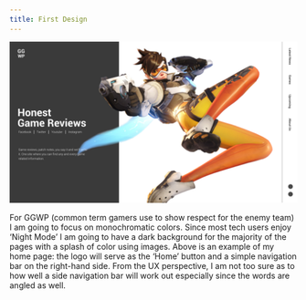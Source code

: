 ```yaml
---
title: First Design
---
```


<img src="Images/Home.png" alt="home">

For GGWP (common term gamers use to show respect for the enemy team) I am going to focus on monochromatic colors. Since most tech users enjoy ‘Night Mode’ I am going to have a dark background for the majority of the pages with a splash of color using images. Above is an example of my home page: the logo will serve as the ‘Home’ button and a simple navigation bar on the right-hand side. From the UX perspective, I am not too sure as to how well a side navigation bar will work out especially since the words are angled as well.

